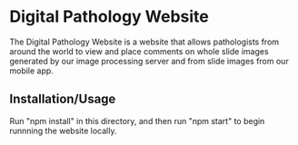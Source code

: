# Digital Pathology Website

The Digital Pathology Website is a website that allows pathologists from around the world to view and place comments on whole slide images generated by our image processing server and from slide images from our mobile app.

## Installation/Usage 

Run "npm install" in this directory, and then run "npm start" to begin runnning the website locally. 